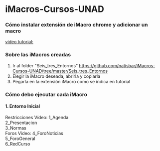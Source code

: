 # iMacros-Cursos-UNAD

### Cómo instalar extensión de iMacro chrome y adicionar un macro
[vídeo tutorial:](https://www.loom.com/share/243adbfef5e04fe89741c337fecf807f)

### Sobre las iMacros creadas
1. Ir al folder "Seis_tres_Entornos" https://github.com/natisbar/iMacros-Cursos-UNAD/tree/master/Seis_tres_Entornos
2. Elegir la iMacro deseada, abrirla y copiarla
3. Pegarla en la extensión iMacro como se indica en tutorial

### Cómo debo ejecutar cada iMacro
#### 1. Entorno Inicial
  Restricciones
  Vídeo:
    1_Agenda        
    2_Presentacion  
    3_Normas        
  Foros
  Vídeo: 
    4_ForoNoticias  
    5_ForoGeneral 	
    6_RedCurso      
